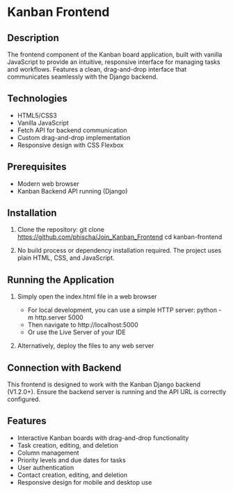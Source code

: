 # Kanban Frontend

## Description
The frontend component of the Kanban board application, built with vanilla JavaScript to provide 
an intuitive, responsive interface for managing tasks and workflows. Features a clean, drag-and-drop 
interface that communicates seamlessly with the Django backend.

## Technologies
- HTML5/CSS3
- Vanilla JavaScript
- Fetch API for backend communication
- Custom drag-and-drop implementation
- Responsive design with CSS Flexbox

## Prerequisites
- Modern web browser
- Kanban Backend API running (Django)

## Installation
1. Clone the repository:
   git clone https://github.com/phischa/Join_Kanban_Frontend
   cd kanban-frontend

2. No build process or dependency installation required.
   The project uses plain HTML, CSS, and JavaScript.

## Running the Application
1. Simply open the index.html file in a web browser
   - For local development, you can use a simple HTTP server:
     python -m http.server 5000
   - Then navigate to http://localhost:5000
   - Or use the Live Server of your IDE

2. Alternatively, deploy the files to any web server

## Connection with Backend
This frontend is designed to work with the Kanban Django backend (V1.2.0+). 
Ensure the backend server is running and the API URL is correctly configured.

## Features
- Interactive Kanban boards with drag-and-drop functionality
- Task creation, editing, and deletion
- Column management
- Priority levels and due dates for tasks
- User authentication
- Contact creation, editing, and deletion
- Responsive design for mobile and desktop use




